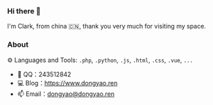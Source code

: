 ### Hi there 👋

I'm Clark, from china 🇨🇳, thank you very much for visiting my space.

### About
⚙ Languages and Tools: `.php`, `.python`, `.js`, `.html`, `.css`, `.vue`, `...`

- 🐧 QQ：243512842
- 💻 Blog：https://www.dongyao.ren
- 📫 Email：dongyao@dongyao.ren
